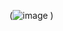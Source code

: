 (![image](https://github.com/sultan-zgr/BarkodluSatis/assets/88083356/a359ac82-fd6e-426e-a429-0b3a4abd553a)
)
